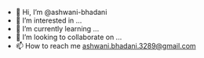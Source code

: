 - 👋 Hi, I’m @ashwani-bhadani
- 👀 I’m interested in ...
- 🌱 I’m currently learning ...
- 💞️ I’m looking to collaborate on ...
- 📫 How to reach me ashwani.bhadani.3289@gmail.com

<!---
ashwani-bhadani/ashwani-bhadani is a ✨ special ✨ repository because its `README.md` (this file) appears on your GitHub profile.
You can click the Preview link to take a look at your changes.
--->
